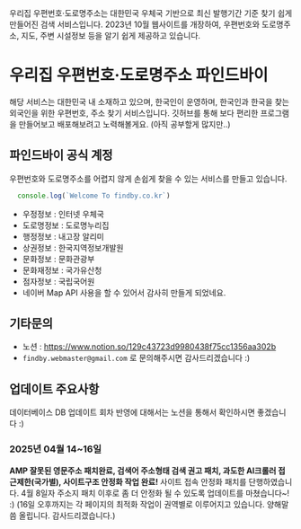 우리집 우편번호·도로명주소는 대한민국 우체국 기반으로 최신 발행기간 기준 찾기 쉽게 만들어진 검색 서비스입니다.
2023년 10월 웹사이트를 개장하여, 우편번호와 도로명주소, 지도, 주변 시설정보 등을 알기 쉽게 제공하고 있습니다.

# 우리집 우편번호·도로명주소 파인드바이

해당 서비스는 대한민국 내 소재하고 있으며, 한국인이 운영하며, 한국인과 한국을 찾는 외국인을 위한 우편번호, 주소 찾기 서비스입니다.
깃허브를 통해 보다 편리한 프로그램을 만들어보고 배포해보려고 노력해볼게요. (아직 공부할게 많지만..)

## 파인드바이 공식 계정

우편번호와 도로명주소를 어렵지 않게 손쉽게 찾을 수 있는 서비스를 만들고 있습니다.

```js
  console.log(`Welcome To findby.co.kr`)
```

* 우정정보 : 인터넷 우체국
* 도로명정보 : 도로명누리집
* 행정정보 : 내고장 알리미
* 상권정보 : 한국지역정보개발원
* 문화정보 : 문화관광부
* 문화재정보 : 국가유산청
* 점자정보 : 국립국어원
* 네이버 Map API 사용을 할 수 있어서 감사히 만들게 되었네요.

## 기타문의
* 노션 : https://www.notion.so/129c43723d9980438f75cc1356aa302b
* `findby.webmaster@gmail.com` 로 문의해주시면 감사드리겠습니다 :)

## 업데이트 주요사항

데이터베이스 DB 업데이트 회차 반영에 대해서는 노션을 통해서 확인하시면 좋겠습니다 :)

### 2025년 04월 14~16일
**AMP 잘못된 영문주소 패치완료, 검색어 주소형태 검색 권고 패치, 과도한 AI크롤러 접근제한(국가별), 사이트구조 안정화 작업 완료!**
사이트 접속 안정화 패치를 단행하였습니다. 4월 8일자 주소지 패치 이후로 좀 더 안정화 될 수 있도록 업데이트를 마쳤습니다~! :)
(16일 오후까지는 각 페이지의 최적화 작업이 권역별로 이루어지고 있습니다. 양해말씀 올립니다. 감사드리겠습니다.)
